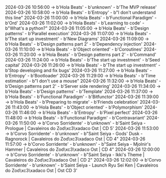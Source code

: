 2024-03-26 10:56:00 -> b'Hola Beats' - b'unknown' - b'The MVP release'
2024-03-26 10:58:00 -> b'Hola Beats' - b'Entropy' - b"I don't understand this line"
2024-03-26 11:00:00 -> b'Hola Beats' - b'Functional Paradigm' - b'Ord'
2024-03-26 11:02:00 -> b'Hola Beats' - b'Learning to code' - b"What's a python?"
2024-03-26 11:05:00 -> b'Hola Beats' - b'Design patterns' - b'Parallel execution'
2024-03-26 11:07:00 -> b'Hola Beats' - b'The start up investment' - b'New Diagrams'
2024-03-26 11:09:00 -> b'Hola Beats' - b'Design patterns part 2' - b'Dependency injection'
2024-03-26 11:10:00 -> b'Hola Beats' - b'Object oriented' - b'Coroutines'
2024-03-26 11:20:00 -> b'Hola Beats' - b'Design patterns part 2' - b'Command'
2024-03-26 11:24:00 -> b'Hola Beats' - b'The start up investment' - b'Seed capital'
2024-03-26 11:26:00 -> b'Hola Beats' - b'The start up investment' - b'Stop developing and fix bugs'
2024-03-26 11:27:00 -> b'Hola Beats' - b'Entropy' - b'Bootloader'
2024-03-26 11:29:00 -> b'Hola Beats' - b'Time estimation' - b"I don't use a mouse"
2024-03-26 11:32:00 -> b'Hola Beats' - b'Design patterns part 2' - b'Server side rendering'
2024-03-26 11:34:00 -> b'Hola Beats' - b'Design patterns' - b'Template'
2024-03-26 11:37:00 -> b'Hola Beats' - b'Functional Paradigm' - b'Bitfunctor'
2024-03-26 11:39:00 -> b'Hola Beats' - b'Preparing to migrate' - b'Friends celebration'
2024-03-26 11:43:00 -> b'Hola Beats' - b'Object oriented' - b'Polymorphism'
2024-03-26 11:46:00 -> b'Hola Beats' - b'Entropy' - b'Pixel perfect'
2024-03-26 11:48:00 -> b'Hola Beats' - b'Functional Paradigm' - b'Contravariant'
2024-03-26 11:50:00 -> b'Corvo Sorridente' - b'unknown' - b'Saint Seiya - Prologue | Cavaleiros do Zod\xc3\xadaco Ost | CD 5'
2024-03-26 11:53:00 -> b'Corvo Sorridente' - b'unknown' - b"Saint Seiya - Gods' Dusk - Ragnorock | Cavaleiros do Zod\xc3\xadaco Ost | CD 4"
2024-03-26 11:57:00 -> b'Corvo Sorridente' - b'unknown' - b"Saint Seiya - Mjolnir's Hammer | Cavaleiros do Zod\xc3\xadaco Ost | CD 4"
2024-03-26 12:00:00 -> b'Corvo Sorridente' - b'unknown' - b"Saint Seiya - Ikki's Theme  | Cavaleiros do Zod\xc3\xadaco Ost | CD 2"
2024-03-26 12:02:00 -> b'Corvo Sorridente' - b'unknown' - b'Saint Seiya - Launch Ryu Sei Ken | Cavaleiros do Zod\xc3\xadaco Ost | Ost CD 3'
